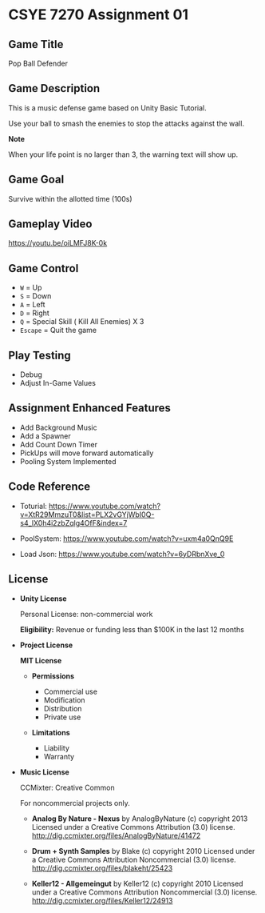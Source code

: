 # CSYE 7270 Assignment 01

## Game Title

Pop Ball Defender



## Game Description

This is a music defense game based on Unity Basic Tutorial.

Use your ball to smash the enemies to stop the attacks against the wall.



**Note**

When your life point is no larger than 3, the warning text will show up.



## Game Goal

Survive within the allotted time (100s)



## Gameplay Video

https://youtu.be/oiLMFJ8K-0k



## Game Control

* `W` = Up
* `S` = Down
* `A` = Left
* `D` = Right
* `Q` = Special Skill ( Kill All Enemies)  X 3
* `Escape` = Quit the game



## Play Testing

* Debug
* Adjust In-Game Values



## Assignment Enhanced Features

* Add Background Music
* Add a Spawner
* Add Count Down Timer
* PickUps will move forward automatically
* Pooling System Implemented



## Code Reference

* Toturial: https://www.youtube.com/watch?v=XtR29MmzuT0&list=PLX2vGYjWbI0Q-s4_lX0h4i2zbZqlg4OfF&index=7
* PoolSystem:  https://www.youtube.com/watch?v=uxm4a0QnQ9E

* Load Json: https://www.youtube.com/watch?v=6yDRbnXve_0

  

## License

* **Unity License**

  Personal License: non-commercial work

  **Eligibility:** Revenue or funding less than $100K in the last 12 months

  

* **Project License**

  **MIT License**

  * **Permissions**
    *  Commercial use
    *  Modification
    *  Distribution
    *  Private use

  * **Limitations**
    *  Liability
    *  Warranty

    

* **Music License**

  CCMixter: Creative Common

  For noncommercial projects only.

  * **Analog By Nature - Nexus** by AnalogByNature (c) copyright 2013 Licensed under a Creative Commons Attribution (3.0) license. http://dig.ccmixter.org/files/AnalogByNature/41472 
  * **Drum + Synth Samples** by Blake (c) copyright 2010 Licensed under a Creative Commons Attribution Noncommercial  (3.0) license. http://dig.ccmixter.org/files/blakeht/25423 

  * **Keller12 - Allgemeingut** by Keller12 (c) copyright 2010 Licensed under a Creative Commons Attribution Noncommercial  (3.0) license. http://dig.ccmixter.org/files/Keller12/24913 

